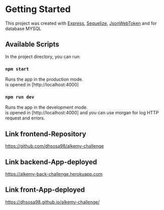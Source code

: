 # Getting Started

This project was created with [Express](https://github.com/expressjs/express), [Sequelize](https://github.com/sequelize/sequelize), [JsonWebToken](https://github.com/auth0/node-jsonwebtoken) and for database MYSQL

## Available Scripts

In the project directory, you can run:

### `npm start`

Runs the app in the production mode.\
is opened in [http://localhost:4000]

### `npm run dev`

Runs the app in the development mode.\
is opened in [http://localhost:4000]
and you can use morgan for log HTTP request
and errors.

## Link frontend-Repository
https://github.com/dhsosa98/alkemy-challenge

## Link backend-App-deployed
https://alkemy-back-challenge.herokuapp.com

## Link front-App-deployed
https://dhsosa98.github.io/alkemy-challenge/